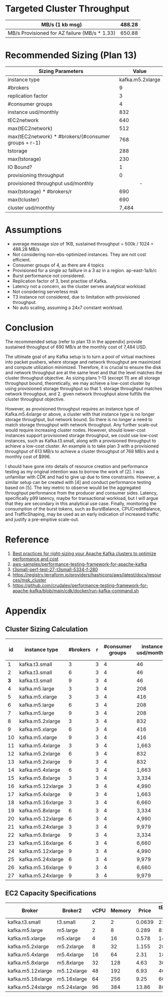 # Targeted Cluster Throughput 
| MB/s (1 kb msg)                                | 488.28 |
| ---------------------------------------------- | ------ |
| MB/s Provisioned for AZ failure (MB/s \* 1.33) | 650.88 |


# Recommended Sizing (Plan 13)
| Sizing Parameters                                       | Value            |
| --------------------------------------------------------| -----------------|
| instance type                                           | kafka.m5.2xlarge |
| #brokers                                                | 9                |
| replication factor                                      | 3                |
| #consumer groups                                        | 4                |
| instance usd/monthly                                    | 832              |
| tEC2network                                             | 640              |
| max(tEC2network)                                        | 512              |
| max(tEC2network) \* #brokers/(#consumer groups + r-1)   | 768              |
| tstorage                                                | 288              |
| max(tstorage)                                           | 230              |
| IO Bound?                                               | 1                |
| provisioning throughput                                 | 0                |
| provisioned throughput usd/monthly                      |                - |
| max(tstorage) \* #brokers/r                             | 690              |
| max(tcluster)                                           | 690              |
| cluster usd/monthly                                     | 7,484            |

# Assumptions
* average message size of 1KB, sustained throughput = 500k / 1024 = 488.28 MB/s
* Not considering non-ebs-optimized instances. They are not cost efficient. 
* Consumer groups of 4, as there are 4 topics
* Provisioned for a single az faillure in a 3 az in a region. ap-east-1a/b/c
* Burst performance not considered. 
* Replication factor of 3, best practise of Kafka. 
* Latency not a concern, as the cluster serves analytical workload
* Not considering serverless msk
* T3 instance not considered, due to limitation with provisioned throughput. 
* No auto scaling, assuming a 24x7 constant workload. 

# Conclusion
The recommended setup (refer to plan 13 in the appendix) provide sustained throughput of 690 MB/s at the monthly cost of 7,484 USD. 

The ultimate goal of any Kafka setup is to turn a pool of virtual machines into packet pushers, where storage and network throughput are maximized and compute utilization minimized. Therefore, it is crucial to ensure the disk and network throughput are at the same level and that the level matches the cluster throughput objective. As sizing plans 1-13 (except 11) are all storage throughput bound, theoretically, we may achieve a low-cost cluster by using provisioned storage throughput so that 1. storage throughput matches network throughput, and 2. given network throughput alone fulfills the cluster throughput objective. 

However, as provisioned throughput requires an instance type of Kafka.m5.4xlarge or above, a cluster with that instance type is no longer storage throughput, but network bound. So there is no longer a need to match storage throughput with network throughput. Any further scale-out would require increasing cluster nodes. However, should lower-cost instances support provisioned storage throughput, we could use low-cost instances, such as Kafka.t3.small, along with a provisioned throughput to achieve a low-cost cluster. An example is to take plan 3 with a provisioned throughput of 613 MB/s to achieve a cluster throughput of 768 MB/s and a monthly cost of $996. 

I should have gone into details of resource creation and performance testing as my original intention was to borrow the work of [2]. I was unfamiliar with CDK and had to give up due to time constraints. However, a similar setup can be created with [4] and conduct performance testing based on [5]. The key metric to observe would be the aggregated throughput performance from the producer and consumer sides. Latency, specifically p99 latency, maybe for transactional workload, but I will argue that they are secondary in this analytical use case. Finally, monitoring the consumption of the burst tokens, such as BurstBalance, CPUCreditBalance, and TrafficShaping, may be used as an early indication of increased traffic and justify a pre-emptive scale-out. 

# Reference
1. [Best practices for right-sizing your Apache Kafka clusters to optimize performance and cost
](https://aws.amazon.com/blogs/big-data/best-practices-for-right-sizing-your-apache-kafka-clusters-to-optimize-performance-and-cost/)
2. [aws-samples/performance-testing-framework-for-apache-kafka](https://github.com/aws-samples/performance-testing-framework-for-apache-kafka)
3. [t3small-perf-test-27-t3small-5334-f-280](https://ap-east-1.console.aws.amazon.com/cloudformation/home?region=ap-east-1#/stacks/stackinfo?filteringText=&filteringStatus=active&viewNested=true&stackId=arn%3Aaws%3Acloudformation%3Aap-east-1%3A341249726843%3Astack%2Ft3small-perf-test-27-t3small-5334-f-280%2F3007c780-c07b-11ed-8a8b-0eee8c07edc8)
4. https://registry.terraform.io/providers/hashicorp/aws/latest/docs/resources/msk_cluster
5. https://github.com/crudalex/performance-testing-framework-for-apache-kafka/blob/main/cdk/docker/run-kafka-command.sh

# Appendix

## Cluster Sizing Calculation
| id  | instance type     | #brokers | r   | #consumer groups | instance usd/monthly | tEC2network | max(tEC2network) | max(tEC2network) \* #brokers/(#consumer groups + r-1) | tstorage | max(tstorage) | IO Bound? | provisioning throughput | provisioned throughput usd/monthly | max(tstorage) \* #brokers/r | max(tcluster) | cluster usd/monthly |
| --- | ----------------- | -------- | --- | ---------------- | -------------------- | ----------- | ---------------- | ----------------------------------------------------- | -------- | ------------- | --------- | ----------------------- | ---------------------------------- | --------------------------- | ------------- | ------------------- |
| 1   | kafka.t3.small    | 3        | 3   | 4                | 46                   | 640         | 512              | 256                                                   | 22       | 17            | 1         | 613                     | 65                                 | 630                         | 256           | 332                 |
| 2   | kafka.t3.small    | 6        | 3   | 4                | 46                   | 640         | 512              | 512                                                   | 22       | 17            | 1         | 613                     | 65                                 | 1260                        | 512           | 664                 |
| **3**   | kafka.t3.small    | 9        | 3   | 4                | 46                   | 640         | 512              | 768                                                   | 22       | 17            | 1         | 613                     | 65                                 | 1891                        | 768           | 996                 |
| 4   | kafka.m5.large    | 3        | 3   | 4                | 208                  | 640         | 512              | 256                                                   | 81       | 65            | 1         | 538                     | 57                                 | 603                         | 256           | 795                 |
| 5   | kafka.m5.xlarge   | 3        | 3   | 4                | 416                  | 640         | 512              | 256                                                   | 144      | 115           | 1         | 460                     | 49                                 | 575                         | 256           | 1,394               |
| 6   | kafka.m5.large    | 6        | 3   | 4                | 208                  | 640         | 512              | 512                                                   | 81       | 65            | 1         | 538                     | 57                                 | 1207                        | 512           | 1,590               |
| 7   | kafka.m5.large    | 9        | 3   | 4                | 208                  | 640         | 512              | 768                                                   | 81       | 65            | 1         | 538                     | 57                                 | 1810                        | 768           | 2,384               |
| 8   | kafka.m5.2xlarge  | 3        | 3   | 4                | 832                  | 640         | 512              | 256                                                   | 288      | 230           | 1         | 281                     | 30                                 | 511                         | 256           | 2,584               |
| 9   | kafka.m5.xlarge   | 6        | 3   | 4                | 416                  | 640         | 512              | 512                                                   | 144      | 115           | 1         | 460                     | 49                                 | 1151                        | 512           | 2,789               |
| 10  | kafka.m5.xlarge   | 9        | 3   | 4                | 416                  | 640         | 512              | 768                                                   | 144      | 115           | 1         | 460                     | 49                                 | 1726                        | 768           | 4,183               |
| 11  | kafka.m5.4xlarge  | 3        | 3   | 4                | 1,663                | 640         | 512              | 256                                                   | 18750    | 15000         | 0         | 0                       | -                                  | 15000                       | 256           | 4,990               |
| 12  | kafka.m5.2xlarge  | 6        | 3   | 4                | 832                  | 640         | 512              | 512                                                   | 288      | 230           | 1         | 281                     | 30                                 | 1021                        | 512           | 5,167               |
| 13  | kafka.m5.2xlarge  | 9        | 3   | 4                | 832                  | 640         | 512              | 768                                                   | 288      | 230           | 1         | 281                     | 30                                 | 1532                        | 768           | 7,751               |
| 14  | kafka.m5.4xlarge  | 6        | 3   | 4                | 1,663                | 640         | 512              | 512                                                   | 18750    | 15000         | 0         | 0                       | -                                  | 30000                       | 512           | 9,979               |
| 15  | kafka.m5.8xlarge  | 3        | 3   | 4                | 3,334                | 1280        | 1024             | 512                                                   | 30000    | 24000         | 0         | 0                       | -                                  | 24000                       | 512           | 10,001              |
| 16  | kafka.m5.12xlarge | 3        | 3   | 4                | 4,990                | 1536        | 1229             | 614                                                   | 40000    | 32000         | 0         | 0                       | -                                  | 32000                       | 614           | 14,969              |
| 17  | kafka.m5.4xlarge  | 9        | 3   | 4                | 1,663                | 640         | 512              | 768                                                   | 18750    | 15000         | 0         | 0                       | -                                  | 45000                       | 768           | 14,969              |
| 18  | kafka.m5.16xlarge | 3        | 3   | 4                | 6,660                | 2560        | 2048             | 1024                                                  | 60000    | 48000         | 0         | 0                       | -                                  | 48000                       | 1024          | 19,980              |
| 19  | kafka.m5.8xlarge  | 6        | 3   | 4                | 3,334                | 1280        | 1024             | 1024                                                  | 30000    | 24000         | 0         | 0                       | -                                  | 48000                       | 1024          | 20,002              |
| 20  | kafka.m5.12xlarge | 6        | 3   | 4                | 4,990                | 1536        | 1229             | 1229                                                  | 40000    | 32000         | 0         | 0                       | -                                  | 64000                       | 1229          | 29,938              |
| 21  | kafka.m5.24xlarge | 3        | 3   | 4                | 9,979                | 3200        | 2560             | 1280                                                  | 80000    | 64000         | 0         | 0                       | -                                  | 64000                       | 1280          | 29,938              |
| 22  | kafka.m5.8xlarge  | 9        | 3   | 4                | 3,334                | 1280        | 1024             | 1536                                                  | 30000    | 24000         | 0         | 0                       | -                                  | 72000                       | 1536          | 30,002              |
| 23  | kafka.m5.16xlarge | 6        | 3   | 4                | 6,660                | 2560        | 2048             | 2048                                                  | 60000    | 48000         | 0         | 0                       | -                                  | 96000                       | 2048          | 39,960              |
| 24  | kafka.m5.12xlarge | 9        | 3   | 4                | 4,990                | 1536        | 1229             | 1843                                                  | 40000    | 32000         | 0         | 0                       | -                                  | 96000                       | 1843          | 44,906              |
| 25  | kafka.m5.24xlarge | 6        | 3   | 4                | 9,979                | 3200        | 2560             | 2560                                                  | 80000    | 64000         | 0         | 0                       | -                                  | 128000                      | 2560          | 59,875              |
| 26  | kafka.m5.16xlarge | 9        | 3   | 4                | 6,660                | 2560        | 2048             | 3072                                                  | 60000    | 48000         | 0         | 0                       | -                                  | 144000                      | 3072          | 59,940              |
| 27  | kafka.m5.24xlarge | 9        | 3   | 4                | 9,979                | 3200        | 2560             | 3840                                                  | 80000    | 64000         | 0         | 0                       | -                                  | 192000                      | 3840          | 89,813              |


## EC2 Capacity Specifications
| Broker            | Broker2     | vCPU | Memory | Price  | tEBSnetwork MB/s | tEC2network Gb/s | tEC2network MB/s |
| ----------------- | ----------- | ---- | ------ | ------ | ---------------- | ---------------- | ---------------- |
| kafka.t3.small    | t3.small    | 2    | 2      | 0.0639 | 21.75            | 5                | 640              |
| kafka.m5.large    | m5.large    | 2    | 8      | 0.289  | 81.25            | 5                | 640              |
| kafka.m5.xlarge   | m5.xlarge   | 4    | 16     | 0.578  | 143.75           | 5                | 640              |
| kafka.m5.2xlarge  | m5.2xlarge  | 8    | 32     | 1.155  | 287.5            | 5                | 640              |
| kafka.m5.4xlarge  | m5.4xlarge  | 16   | 64     | 2.31   | 18750            | 5                | 640              |
| kafka.m5.8xlarge  | m5.8xlarge  | 32   | 128    | 4.63   | 30000            | 10               | 1280             |
| kafka.m5.12xlarge | m5.12xlarge | 48   | 192    | 6.93   | 40000            | 12               | 1536             |
| kafka.m5.16xlarge | m5.16xlarge | 64   | 256    | 9.25   | 60000            | 20               | 2560             |
| kafka.m5.24xlarge | m5.24xlarge | 96   | 384    | 13.86  | 80000            | 25               | 3200             |
